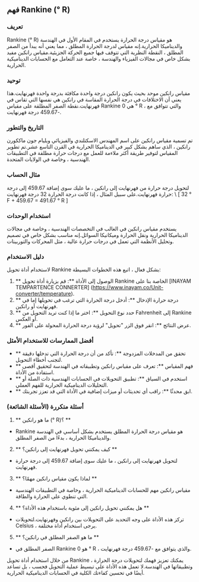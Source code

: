 ## فهم Rankine (° R)

### تعريف
Rankine (° R) هو مقياس درجة الحرارة يستخدم في المقام الأول في الهندسة والديناميكا الحرارية.إنه مقياس لدرجة الحرارة المطلق ، مما يعني أنه يبدأ من الصفر المطلق ، النقطة النظرية التي تتوقف فيها جميع الحركة الجزيئية.مقياس رانكين مفيد بشكل خاص في مجالات الفيزياء والهندسة ، خاصة عند التعامل مع الحسابات الديناميكية الحرارية.

### توحيد
مقياس رانكين موحد بحيث يكون رانكين درجة واحدة مكافئة بدرجة واحدة فهرنهايت.هذا يعني أن الاختلافات في درجة الحرارة المقاسة في رانكين هي نفسها التي تقاس في فهرنهايت.نقطة الصفر المطلقة على مقياس Rankine هي 0 ° R ، والتي تتوافق مع -459.67 درجة فهرنهايت.

### التاريخ والتطور
تم تسمية مقياس رانكين على اسم المهندس الاسكتلندي والفيزيائي ويليام جون ماككورن رانكين ، الذي ساهم بشكل كبير في الديناميكا الحرارية في القرن التاسع عشر.تم تطوير المقياس لتوفير طريقة أكثر ملاءمة للعمل مع درجات حرارة مطلقة في التطبيقات الهندسية ، وخاصة في الولايات المتحدة.

### مثال الحساب
لتحويل درجة حرارة من فهرنهايت إلى رانكين ، ما عليك سوى إضافة 459.67 إلى درجة حرارة فهرنهايت.على سبيل المثال ، إذا كانت درجة الحرارة 32 درجة فهرنهايت:
\ [
32 ° F + 459.67 = 491.67 ° R
\]

### استخدام الوحدات
يستخدم مقياس رانكين في الغالب في التخصصات الهندسية ، وخاصة في مجالات الديناميكا الحرارية ونقل الحرارة وميكانيكا السوائل.إنه مناسب بشكل خاص في تصميم وتحليل الأنظمة التي تعمل في درجات حرارة عالية ، مثل المحركات والتوربينات.

### دليل الاستخدام
لاستخدام أداة تحويل Rankine بشكل فعال ، اتبع هذه الخطوات البسيطة:
1. ** الوصول إلى الأداة **: قم بزيارة أداة تحويل Rankine الخاصة بنا على [INAYAM TEMPARTENCE CONNERTER] (https://www.inayam.co/Unit-converter/temperature).
2. ** درجة حرارة الإدخال **: أدخل درجة الحرارة التي ترغب في تحويلها إما في فهرنهايت أو رانكين.
3. ** حدد نوع التحويل **: اختر ما إذا كنت تريد التحويل من Fahrenheit إلى Rankine أو العكس.
4. ** عرض النتائج **: انقر فوق الزر "تحويل" لرؤية درجة الحرارة المحولة على الفور.

### أفضل الممارسات للاستخدام الأمثل
- ** تحقق من المدخلات المزدوجة **: تأكد من أن درجة الحرارة التي تدخلها دقيقة لتجنب أخطاء التحويل.
- ** فهم المقياس **: تعرف على مقياس رانكين وتطبيقاته في الهندسة لتحقيق أقصى استفادة من الأداة.
- ** استخدم في السياق **: تطبيق التحويلات في الحسابات الهندسية ذات الصلة أو التحليلات الديناميكية الحرارية للفهم العملي.
- ** ابق محدثًا **: راقب أي تحديثات أو ميزات إضافية في الأداة التي قد تعزز تجربتك.

### أسئلة متكررة (الأسئلة الشائعة)

1. ** ما هو رانكين (° R)؟ **
- Rankine هو مقياس درجة الحرارة المطلق يستخدم بشكل أساسي في الهندسة والديناميكا الحرارية ، بدءًا من الصفر المطلق.

2. ** كيف يمكنني تحويل فهرنهايت إلى رانكين؟ **
- لتحويل فهرنهايت إلى رانكين ، ما عليك سوى إضافة 459.67 إلى درجة حرارة فهرنهايت.

3. ** لماذا يكون مقياس رانكين مهمًا؟ **
- مقياس رانكين مهم للحسابات الديناميكية الحرارية ، وخاصة في التطبيقات الهندسية التي تنطوي على الحرارة والطاقة.

4. ** هل يمكنني تحويل رانكين إلى مئوية باستخدام هذه الأداة؟ **
- تركز هذه الأداة على وجه التحديد على التحويلات بين رانكين وفهرنهايت.لتحويلات Celsius ، يرجى استخدام أداة مختلفة.

5. ** ما هو الصفر المطلق في رانكين؟ **
- الصفر المطلق في Rankine هو 0 ° R ، والذي يتوافق مع -459.67 درجة فهرنهايت.

من خلال استخدام أداة تحويل Rankine ، يمكنك تعزيز فهمك لتحويلات درجة الحرارة وتطبيقاتها في الهندسة.لا تعمل هذه الأداة على تبسيط عملية التحويل فحسب ، بل تساعد أيضًا في تحسين كفاءتك الكلية في الحسابات الديناميكية الحرارية.